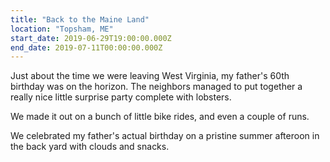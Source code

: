 ```yaml
---
title: "Back to the Maine Land"
location: "Topsham, ME"
start_date: 2019-06-29T19:00:00.000Z
end_date: 2019-07-11T00:00:00.000Z
---
```


Just about the time we were leaving West Virginia, my father's 60th birthday was on the horizon. The neighbors managed to put together a really nice little surprise party complete with lobsters.

We made it out on a bunch of little bike rides, and even a couple of runs.

We celebrated my father's actual birthday on a pristine summer afteroon in the back yard with clouds and snacks.
